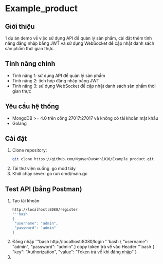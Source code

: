 # Example_product

## Giới thiệu
1 dự án demo về việc sử dụng API để quản lý sản phẩm, cài đặt thêm tính năng đăng nhập bằng JWT và sử dụng WebSocket để cập nhật danh sách sản phẩm thời gian thực.

## Tính năng chính
- Tính năng 1: sử dụng API để quản lý sản phẩm
- Tính năng 2: tích hợp đăng nhập bằng JWT
- Tính năng 3: sử dụng WebSocket để cập nhật danh sách sản phẩm thời gian thực

## Yêu cầu hệ thống
- MongoDB >= 4.0 trên cổng 27017:27017 và không có tài khoản mật khẩu
- Golang

## Cài đặt
1. Clone repository:
   ```bash
   git clone https://github.com/NguyenDucAnh1010/Example_product.git
2. Tải thư viện xuống:
   go mod tidy
3. Khởi chạy sever:
   go run cmd/main.go

## Test API (bằng Postman)
1. Tạo tài khoản
   ```bash
   http://localhost:8080/register
   '''bash
   {
    "username": "admin",
    "password": "admin"
   }
2. Đăng nhập
   '''bash
   http://localhost:8080/login
   '''bash
   {
    "username": "admin",
    "password": "admin"
   }
   copy token trả về vào Header
   '''bash
   {
     "key": "Authorization",
     "value": "Token trả về khi đăng nhập"
   }
4. 
